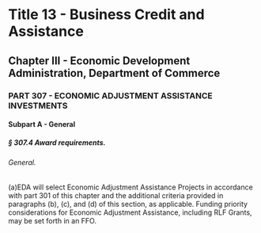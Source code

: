 
# Title 13 - Business Credit and Assistance
## Chapter III - Economic Development Administration, Department of Commerce
### PART 307 - ECONOMIC ADJUSTMENT ASSISTANCE INVESTMENTS
#### Subpart A - General
##### § 307.4 Award requirements.
###### General.

(a)EDA will select Economic Adjustment Assistance Projects in accordance with part 301 of this chapter and the additional criteria provided in paragraphs (b), (c), and (d) of this section, as applicable. Funding priority considerations for Economic Adjustment Assistance, including RLF Grants, may be set forth in an FFO.
